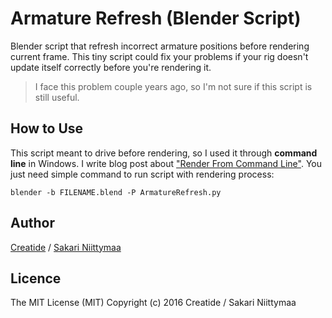 Armature Refresh (Blender Script)
=================================

Blender script that refresh incorrect armature positions before rendering current frame. This tiny script could fix your problems if your rig doesn't update itself correctly before you're rendering it.

> I face this problem couple years ago, so I'm not sure if this script is still useful.

## How to Use

This script meant to drive before rendering, so I used it through **command line** in Windows. I write blog post about ["Render From Command Line"](http://niittymaa.com/blog/blender/render-from-command-line/). You just need simple command to run script with rendering process:

`blender -b FILENAME.blend -P ArmatureRefresh.py`

## Author
[Creatide](http://creatide.com) / [Sakari Niittymaa](http://niittymaa.com)

## Licence
The MIT License (MIT)
Copyright (c) 2016 Creatide / Sakari Niittymaa
